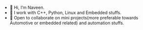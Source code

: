 - 👋 Hi, I’m Naveen.
- 🌱 I work with C++, Python, Linux and Embedded stuffs.
- 💞️ Open to collaborate on mini projects(more preferable towards Automotive or embedded related) and automation stuffs.


<!---
Grim97/Grim97 is a ✨ special ✨ repository because its `README.md` (this file) appears on your GitHub profile.
You can click the Preview link to take a look at your changes.
--->
